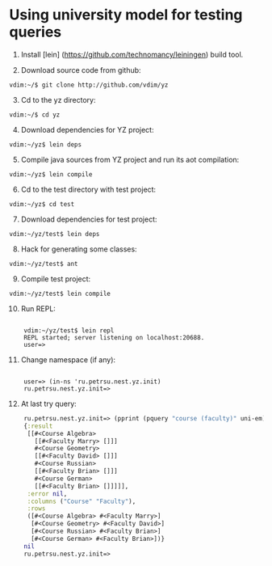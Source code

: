 # Using university model for testing queries

1. Install [lein] (https://github.com/technomancy/leiningen) build tool.

2. Download source code from github:
<pre><code>vdim:~/$ git clone http://github.com/vdim/yz</code></pre>

3. Cd to the yz directory:
<pre><code>vdim:~/$ cd yz</code></pre>

4. Download dependencies for YZ project:
<pre><code>vdim:~/yz$ lein deps</code></pre>

5. Compile java sources from YZ project and run its aot compilation:
<pre><code>vdim:~/yz$ lein compile </code></pre>

6. Cd to the test directory with test project:
<pre><code>vdim:~/yz$ cd test</code></pre>

7. Download dependencies for test project:
<pre><code>vdim:~/yz/test$ lein deps</code></pre>

8. Hack for generating some classes:
<pre><code>vdim:~/yz/test$ ant </code></pre>

9. Compile test project:
<pre><code>vdim:~/yz/test$ lein compile </code></pre>

10. Run REPL:
<pre><code>
    vdim:~/yz/test$ lein repl 
    REPL started; server listening on localhost:20688.
    user=>
</code></pre>

11. Change namespace (if any):
<pre><code>
    user=> (in-ns 'ru.petrsu.nest.yz.init)
    ru.petrsu.nest.yz.init=>
</code></pre>

12. At last try query:

```clojure
    ru.petrsu.nest.yz.init=> (pprint (pquery "course (faculty)" uni-em))
    {:result
     [[#<Course Algebra>
       [[#<Faculty Marry> []]]
       #<Course Geometry>
       [[#<Faculty David> []]]
       #<Course Russian>
       [[#<Faculty Brian> []]]
       #<Course German>
       [[#<Faculty Brian> []]]]],
     :error nil,
     :columns ("Course" "Faculty"),
     :rows
     ([#<Course Algebra> #<Faculty Marry>]
      [#<Course Geometry> #<Faculty David>]
      [#<Course Russian> #<Faculty Brian>]
      [#<Course German> #<Faculty Brian>])}
    nil
    ru.petrsu.nest.yz.init=>
```
